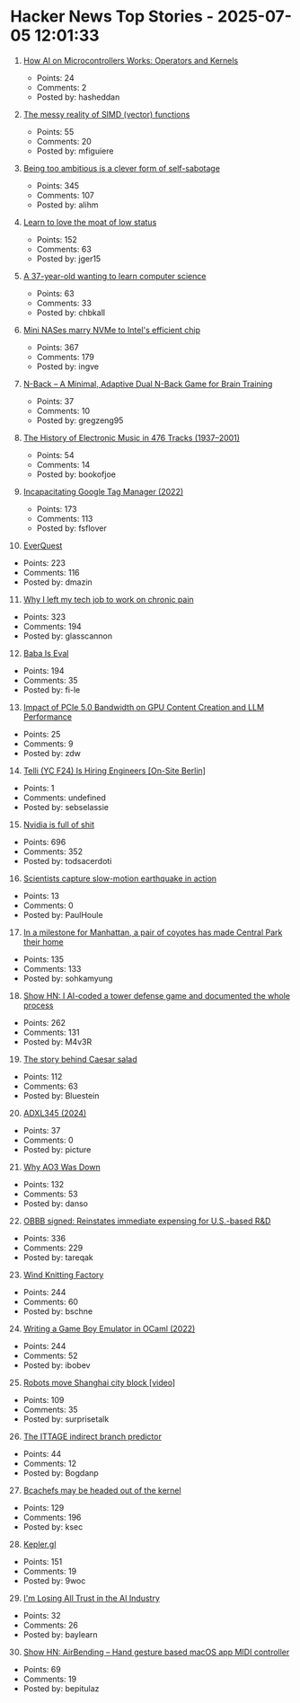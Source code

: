 # Hacker News Top Stories - 2025-07-05 12:01:33

1. [How AI on Microcontrollers Works: Operators and Kernels](https://danielmangum.com/posts/ai-microcontrollers-operators-kernels/)
   - Points: 24
   - Comments: 2
   - Posted by: hasheddan

2. [The messy reality of SIMD (vector) functions](https://johnnysswlab.com/the-messy-reality-of-simd-vector-functions/)
   - Points: 55
   - Comments: 20
   - Posted by: mfiguiere

3. [Being too ambitious is a clever form of self-sabotage](https://maalvika.substack.com/p/being-too-ambitious-is-a-clever-form)
   - Points: 345
   - Comments: 107
   - Posted by: alihm

4. [Learn to love the moat of low status](https://usefulfictions.substack.com/p/learn-to-love-the-moat-of-low-status)
   - Points: 152
   - Comments: 63
   - Posted by: jger15

5. [A 37-year-old wanting to learn computer science](https://initcoder.com/posts/37-year-old-learning-cs/)
   - Points: 63
   - Comments: 33
   - Posted by: chbkall

6. [Mini NASes marry NVMe to Intel's efficient chip](https://www.jeffgeerling.com/blog/2025/mini-nases-marry-nvme-intels-efficient-chip)
   - Points: 367
   - Comments: 179
   - Posted by: ingve

7. [N-Back – A Minimal, Adaptive Dual N-Back Game for Brain Training](https://n-back.net)
   - Points: 37
   - Comments: 10
   - Posted by: gregzeng95

8. [The History of Electronic Music in 476 Tracks (1937–2001)](https://www.openculture.com/2025/06/the-history-of-electronic-music-in-476-tracks.html)
   - Points: 54
   - Comments: 14
   - Posted by: bookofjoe

9. [Incapacitating Google Tag Manager (2022)](https://backlit.neocities.org/incapacitate-google-tag-manager)
   - Points: 173
   - Comments: 113
   - Posted by: fsflover

10. [EverQuest](https://www.filfre.net/2025/07/everquest/)
   - Points: 223
   - Comments: 116
   - Posted by: dmazin

11. [Why I left my tech job to work on chronic pain](https://sailhealth.substack.com/p/why-i-left-my-tech-job-to-work-on)
   - Points: 323
   - Comments: 194
   - Posted by: glasscannon

12. [Baba Is Eval](https://fi-le.net/baba/)
   - Points: 194
   - Comments: 35
   - Posted by: fi-le

13. [Impact of PCIe 5.0 Bandwidth on GPU Content Creation and LLM Performance](https://www.pugetsystems.com/labs/articles/impact-of-pcie-5-0-bandwidth-on-gpu-content-creation-performance/)
   - Points: 25
   - Comments: 9
   - Posted by: zdw

14. [Telli (YC F24) Is Hiring Engineers [On-Site Berlin]](https://hi.telli.com/join-us)
   - Points: 1
   - Comments: undefined
   - Posted by: sebselassie

15. [Nvidia is full of shit](https://blog.sebin-nyshkim.net/posts/nvidia-is-full-of-shit/)
   - Points: 696
   - Comments: 352
   - Posted by: todsacerdoti

16. [Scientists capture slow-motion earthquake in action](https://phys.org/news/2025-06-scientists-capture-motion-earthquake-action.html)
   - Points: 13
   - Comments: 0
   - Posted by: PaulHoule

17. [In a milestone for Manhattan, a pair of coyotes has made Central Park their home](https://www.smithsonianmag.com/science-nature/in-a-milestone-for-manhattan-a-pair-of-coyotes-has-made-central-park-their-home-180986892/)
   - Points: 135
   - Comments: 133
   - Posted by: sohkamyung

18. [Show HN: I AI-coded a tower defense game and documented the whole process](https://github.com/maciej-trebacz/tower-of-time-game)
   - Points: 262
   - Comments: 131
   - Posted by: M4v3R

19. [The story behind Caesar salad](https://www.nationalgeographic.com/travel/article/story-behind-caesar-salad)
   - Points: 112
   - Comments: 63
   - Posted by: Bluestein

20. [ADXL345 (2024)](https://www.tinytransistors.net/2024/08/25/adxl345/)
   - Points: 37
   - Comments: 0
   - Posted by: picture

21. [Why AO3 Was Down](https://www.reddit.com/r/AO3/s/67nQid89MW)
   - Points: 132
   - Comments: 53
   - Posted by: danso

22. [OBBB signed: Reinstates immediate expensing for U.S.-based R&D](https://www.kbkg.com/feature/house-passes-tax-bill-sending-to-president-for-signature)
   - Points: 336
   - Comments: 229
   - Posted by: tareqak

23. [Wind Knitting Factory](https://www.merelkarhof.nl/work/wind-knitting-factory)
   - Points: 244
   - Comments: 60
   - Posted by: bschne

24. [Writing a Game Boy Emulator in OCaml (2022)](https://linoscope.github.io/writing-a-game-boy-emulator-in-ocaml/)
   - Points: 244
   - Comments: 52
   - Posted by: ibobev

25. [Robots move Shanghai city block [video]](https://www.youtube.com/watch?v=7ZccC9BnT8k)
   - Points: 109
   - Comments: 35
   - Posted by: surprisetalk

26. [The ITTAGE indirect branch predictor](https://blog.nelhage.com/post/ittage-branch-predictor/)
   - Points: 44
   - Comments: 12
   - Posted by: Bogdanp

27. [Bcachefs may be headed out of the kernel](https://lwn.net/Articles/1027289/)
   - Points: 129
   - Comments: 196
   - Posted by: ksec

28. [Kepler.gl](https://kepler.gl/)
   - Points: 151
   - Comments: 19
   - Posted by: 9woc

29. [I'm Losing All Trust in the AI Industry](https://www.thealgorithmicbridge.com/p/im-losing-all-trust-in-the-ai-industry)
   - Points: 32
   - Comments: 26
   - Posted by: baylearn

30. [Show HN: AirBending – Hand gesture based macOS app MIDI controller](https://www.nanassound.com/products/software/airbending)
   - Points: 69
   - Comments: 19
   - Posted by: bepitulaz

